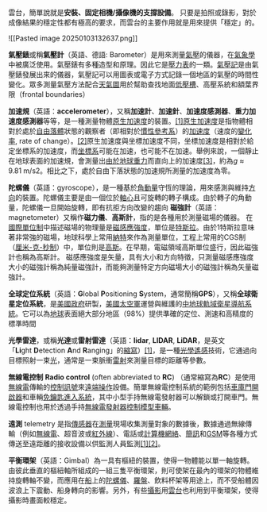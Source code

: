 雲台，簡單說就是**安裝、固定相機/攝像機的支撐設備**。 只要是拍照或錄影，對於成像結果的穩定性都有極高的要求，而雲台的主要作用就是用來提供「穩定」的。

![[Pasted image 20250103132637.png]]

**氣壓錶**或稱**氣壓計**（英語、德語: Barometer）是用來測量[氣壓](https://zh.wikipedia.org/wiki/%E6%B0%94%E5%8E%8B "氣壓")的儀器，在[氣象學](https://zh.wikipedia.org/wiki/%E6%B0%94%E8%B1%A1%E5%AD%A6 "氣象學")中被廣泛使用。氣壓錶有多種造型和原理。因此它是[壓力表](https://zh.wikipedia.org/w/index.php?title=%E5%8E%8B%E5%8A%9B%E8%A1%A8&action=edit&redlink=1 "壓力表（頁面不存在）")的一類。[氣壓記](https://zh.wikipedia.org/w/index.php?title=%E6%B0%94%E5%8E%8B%E8%AE%B0&action=edit&redlink=1 "氣壓記（頁面不存在）")是由氣壓錶發展出來的儀器，氣壓記可以用圖表或電子方式記錄一個地區的氣壓的時間性變化。眾多測量氣壓方法配合[天氣圖](https://zh.wikipedia.org/wiki/%E5%A4%A9%E6%B0%A3%E5%9C%96 "天氣圖")用於幫助查找地面[低壓槽](https://zh.wikipedia.org/wiki/%E4%BD%8E%E5%A3%93%E6%A7%BD "低壓槽")、高壓系統和額葉界限（frontal boundaries）

**加速規**（英語：**accelerometer**），又稱**加速計**、**加速針**、**加速度感測器**、**重力加速度感測器**等等，是一種測量物體[原生加速度](https://zh.wikipedia.org/wiki/%E5%9B%BA%E6%9C%89%E5%8A%A0%E9%80%9F%E5%BA%A6 "原生加速度")的裝置。[[1]](https://zh.wikipedia.org/zh-tw/%E5%8A%A0%E9%80%9F%E8%A6%8F#cite_note-Tinder-1)[原生加速度](https://zh.wikipedia.org/wiki/%E5%9B%BA%E6%9C%89%E5%8A%A0%E9%80%9F%E5%BA%A6 "原生加速度")是指物體相對於處於[自由落體](https://zh.wikipedia.org/wiki/%E8%87%AA%E7%94%B1%E8%90%BD%E4%BD%93 "自由落體")狀態的觀察者（即相對於[慣性參考系](https://zh.wikipedia.org/wiki/%E6%83%AF%E6%80%A7%E5%8F%82%E8%80%83%E7%B3%BB "慣性參考系")）的[加速度](https://zh.wikipedia.org/wiki/%E5%8A%A0%E9%80%9F%E5%BA%A6 "加速度")（速度的[變化率](https://zh.wikipedia.org/wiki/%E7%8E%87#%E7%89%A9%E7%90%86%E5%AD%B8%E4%B8%AD%E7%9A%84%E7%8E%87 "率"), rate of change）。[[2]](https://zh.wikipedia.org/zh-tw/%E5%8A%A0%E9%80%9F%E8%A6%8F#cite_note-Rindler-2)原生加速度與坐標加速度不同，坐標加速度是相對於給定坐標系的加速度，而[坐標系](https://zh.wikipedia.org/wiki/%E5%9D%90%E6%A8%99%E7%B3%BB "坐標系")可能在加速，也可能不在加速。舉例來說，一個靜止在地球表面的加速規，會測量出[由於地球重力](https://zh.wikipedia.org/wiki/%E9%87%8D%E5%8A%9B%E5%8A%A0%E9%80%9F%E5%BA%A6 "重力加速度")而直向上的加速度[[3]](https://zh.wikipedia.org/zh-tw/%E5%8A%A0%E9%80%9F%E8%A6%8F#cite_note-3)，約為[_g_](https://zh.wikipedia.org/wiki/%E6%A8%99%E6%BA%96%E9%87%8D%E5%8A%9B "標準重力") ≈ 9.81 m/s2。相比之下，處於自由下落狀態的加速規所測量的加速度為零。

**陀螺儀**（英語：gyroscope），是一種基於[角動量](https://zh.wikipedia.org/wiki/%E8%A7%92%E5%8A%A8%E9%87%8F "角動量")守恆的理論，用來感測與維持[方向](https://zh.wikipedia.org/wiki/%E6%96%B9%E5%90%91 "方向")的裝置。陀螺儀主要是由一個位於[軸心](https://zh.wikipedia.org/w/index.php?title=%E8%BB%B8%E5%BF%83&action=edit&redlink=1 "軸心（頁面不存在）")且可旋轉的轉子構成。由於轉子的角動量，陀螺儀一旦開始旋轉，即有抗拒方向改變的趨向
**磁強計**（英語：magnetometer）又稱作**磁力儀**、**高斯計**，指的是各種用於測量磁場的儀器。
在[國際單位制](https://zh.wikipedia.org/wiki/%E5%9B%BD%E9%99%85%E5%8D%95%E4%BD%8D%E5%88%B6 "國際單位制")中描述磁場的物理量是[磁感應強度](https://zh.wikipedia.org/wiki/%E7%A3%81%E6%84%9F%E5%BA%94%E5%BC%BA%E5%BA%A6 "磁感應強度")，單位是[特斯拉](https://zh.wikipedia.org/wiki/%E7%89%B9%E6%96%AF%E6%8B%89 "特斯拉")。由於1特斯拉意味著非常強的磁場，地球科學上常用[納特](https://zh.wikipedia.org/wiki/%E7%BA%B3%E7%89%B9 "納特")來作為測量單位，工程上常用的CGS制（[厘米-克-秒制](https://zh.wikipedia.org/wiki/%E5%8E%98%E7%B1%B3-%E5%85%8B-%E7%A7%92%E5%88%B6 "厘米-克-秒制")）中，單位則是[高斯](https://zh.wikipedia.org/wiki/%E9%AB%98%E6%96%AF_(%E5%96%AE%E4%BD%8D) "高斯 (單位)")。在早期，電磁領域高斯單位盛行，因此磁強計也稱為高斯計。
磁感應強度是矢量，具有大小和方向特徵，只測量磁感應強度大小的磁強計稱為純量磁強計，而能夠測量特定方向磁場大小的磁強計稱為矢量磁強計。

**全球定位系統**（英語：**G**lobal **P**ositioning **S**ystem，通常簡稱**GPS**），又稱**全球衛星定位系統**，是[美國政府](https://zh.wikipedia.org/wiki/%E7%BE%8E%E5%9B%BD%E5%9B%BD%E9%98%B2%E9%83%A8 "美國國防部")研製，[美國太空軍](https://zh.wikipedia.org/wiki/%E7%BE%8E%E5%9C%8B%E5%A4%AA%E7%A9%BA%E8%BB%8D "美國太空軍")運營與維護的[中地球軌域](https://zh.wikipedia.org/wiki/%E4%B8%AD%E5%9C%B0%E7%90%83%E8%BD%A8%E9%81%93 "中地球軌域")[衛星導航系統](https://zh.wikipedia.org/wiki/%E5%8D%AB%E6%98%9F%E5%AF%BC%E8%88%AA%E7%B3%BB%E7%BB%9F "衛星導航系統")。它可以為[地球](https://zh.wikipedia.org/wiki/%E5%9C%B0%E7%90%83 "地球")表面絕大部分地區（98%）提供準確的定位、測速和高精度的標準時間

**光學雷達**，或稱**光達**或**雷射雷達**（英語：**lidar**, **LIDAR**, **LiDAR**，是英文「**Li**ght **D**etection **A**nd **R**anging」的[縮寫](https://zh.wikipedia.org/wiki/%E7%BC%A9%E5%86%99 "縮寫")）[[1]](https://zh.wikipedia.org/zh-tw/%E5%85%89%E5%AD%A6%E9%9B%B7%E8%BE%BE#cite_note-NOAA-1)，是一種[光學](https://zh.wikipedia.org/wiki/%E5%85%89%E5%AD%A6 "光學")[遙感](https://zh.wikipedia.org/wiki/%E9%81%A5%E6%84%9F "遙感")技術，它通過向目標照射一束[光](https://zh.wikipedia.org/wiki/%E5%85%89 "光")，通常是一束脈衝[雷射](https://zh.wikipedia.org/wiki/%E6%BF%80%E5%85%89 "雷射")來測量目標的距離等參數。

**無線電控制** **Radio control** (often abbreviated to **RC**) （通常縮寫為**RC**）是使用[無線電](https://en.wikipedia.org/wiki/Radio "收音機")傳輸的[控制訊號](https://en.wikipedia.org/wiki/Control_signal "控制訊號")來[遠端操作](https://en.wikipedia.org/wiki/Remotely_operate "遠端操作")設備。簡單無線電控制系統的範例包括[車庫門開啟器](https://en.wikipedia.org/wiki/Garage_door_opener "車庫開門器")和車輛[免鑰匙進入系統](https://en.wikipedia.org/wiki/Keyless_entry_system "免鑰匙進入系統")，其中小型手持無線電發射器可以解鎖或打開車門。無線電控制也用於透過手持[無線電發射器控制](https://en.wikipedia.org/wiki/Radio_transmitter "無線電發射機")[模型車輛](https://en.wikipedia.org/wiki/Model_vehicles "模型車")。

**遠測**  telemetry 是指[傳感器](https://zh.wikipedia.org/wiki/%E4%BC%A0%E6%84%9F%E5%99%A8 "傳感器")在[測量](https://zh.wikipedia.org/wiki/%E6%B8%AC%E9%87%8F "測量")現場收集測量對象的數據後，數據通過無線傳輸（例如[無線電](https://zh.wikipedia.org/wiki/%E6%97%A0%E7%BA%BF%E7%94%B5 "無線電")、超音波或[紅外線](https://zh.wikipedia.org/wiki/%E7%BA%A2%E5%A4%96%E7%BA%BF "紅外線")）、電話或[計算機網絡](https://zh.wikipedia.org/wiki/%E8%AE%A1%E7%AE%97%E6%9C%BA%E7%BD%91%E7%BB%9C "計算機網絡")、[簡訊](https://zh.wikipedia.org/wiki/%E7%B0%A1%E8%A8%8A "簡訊")和[GSM](https://zh.wikipedia.org/wiki/GSM "GSM")等各種方式傳送至遠距離的接收設備以供監測人員監測[[1]](https://zh.wikipedia.org/zh-tw/%E9%81%A0%E6%B8%AC#cite_note-NTRS-1)[[2]](https://zh.wikipedia.org/zh-tw/%E9%81%A0%E6%B8%AC#cite_note-2)。

**平衡環架**（英語：Gimbal）為一具有樞紐的裝置，使得一物體能以單一軸旋轉。由彼此垂直的樞紐軸所組成的一組三隻平衡環架，則可使架在最內的環架的物體維持旋轉軸不變，而應用在[船](https://zh.wikipedia.org/wiki/%E8%88%B9 "船")上的[陀螺儀](https://zh.wikipedia.org/wiki/%E9%99%80%E8%9E%BA%E5%84%80 "陀螺儀")、[羅盤](https://zh.wikipedia.org/wiki/%E7%BE%85%E7%9B%A4 "羅盤")、飲料杯架等用途上，而不受船體因波浪上下震動、船身轉向的影響。另外，有些[攝影](https://zh.wikipedia.org/wiki/%E6%94%9D%E5%BD%B1 "攝影")用[雲台](https://zh.wikipedia.org/wiki/%E9%9B%B2%E5%8F%B0 "雲台")也利用到平衡環架，使得攝影時畫面較穩定。
